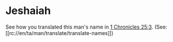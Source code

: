 # Jeshaiah

See how you translated this man's name in [1 Chronicles 25:3](./01.md). (See: [[rc://en/ta/man/translate/translate-names]])

